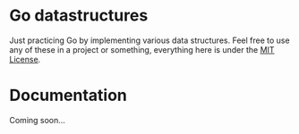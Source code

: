 # Go datastructures
Just practicing Go by implementing various data structures. Feel free to use any of these in a project or something, everything here is under the [MIT License](http://opensource.org/licenses/MIT).

# Documentation
Coming soon...
